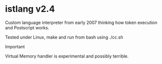# istlang v2.4
Custom language interpreter from early 2007 thinking how token execution and Postscript works.

Tested under Linux, make and run from bash using ./cc.sh

> [!IMPORTANT]  
> Virtual Memory handler is experimental and possibly terrible.
